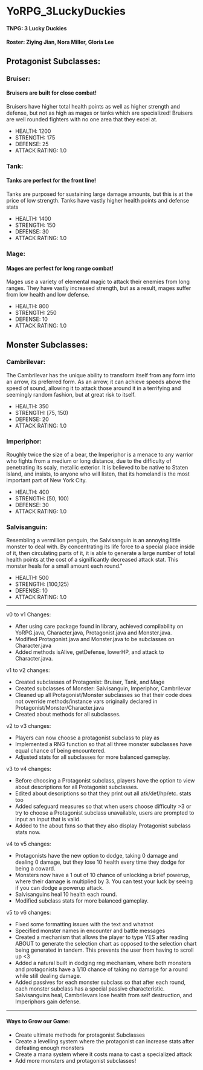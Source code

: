 # YoRPG_3LuckyDuckies
#### TNPG: 3 Lucky Duckies
####  Roster: Ziying Jian, Nora Miller, Gloria Lee

## Protagonist Subclasses:
### Bruiser:  
#### Bruisers are built for close combat!
Bruisers have higher total health points as well as higher strength and defense, but not as high as mages
or tanks which are specialized! Bruisers are well rounded fighters with no one area that they excel at.
* HEALTH: 1200
* STRENGTH: 175
* DEFENSE: 25
* ATTACK RATING: 1.0

### Tank:
#### Tanks are perfect for the front line!
Tanks are purposed for sustaining large damage amounts, but this is at the price of low strength.
Tanks have vastly higher health points and defense stats
* HEALTH: 1400
* STRENGTH: 150
* DEFENSE: 30
* ATTACK RATING: 1.0

### Mage:
#### Mages are perfect for long range combat!
Mages use a variety of elemental magic to attack their enemies from long ranges.
They have vastly increased strength, but as a result, mages suffer from low health and low defense.
* HEALTH: 800
* STRENGTH: 250
* DEFENSE: 10
* ATTACK RATING: 1.0

## Monster Subclasses:
### Cambrilevar:  
The Cambrilevar has the unique ability to transform itself from any form into an arrow, its preferred form.
As an arrow, it can achieve speeds above the speed of sound,
allowing it to attack those around it in a terrifying and seemingly random fashion, but at great risk to itself.
* HEALTH: 350
* STRENGTH: [75, 150)
* DEFENSE: 20
* ATTACK RATING: 1.0


### Imperiphor:
Roughly twice the size of a bear, the Imperiphor is a menace to any warrior who fights
from a medium or long distance, due to the difficulty of penetrating its scaly, metallic
exterior. It is believed to be native to Staten Island, and insists, to anyone who will
listen, that its homeland is the most important part of New York City.
* HEALTH: 400
* STRENGTH: [50, 100)
* DEFENSE: 30
* ATTACK RATING: 1.0

### Salvisanguin:
Resembling a vermillion penguin, the Salvisanguin is an annoying little monster to deal with.
By concentrating its life force to a special place inside of it, then circulating parts of it,
it is able to generate a large number of total health points at the cost of a significantly decreased attack stat.
This monster heals for a small amount each round."
* HEALTH: 500
* STRENGTH: [100,125)
* DEFENSE: 10
* ATTACK RATING: 1.0
---

 v0 to v1 Changes:
 * After using care package found in library, achieved compilability on YoRPG.java, Character.java, Protagonist.java and Monster.java.
 * Modified Protagonist.java and Monster.java to be subclasses on Character.java
 * Added methods isAlive, getDefense, lowerHP, and attack to Character.java.

 v1 to v2 changes:
 * Created subclasses of Protagonist: Bruiser, Tank, and Mage
 * Created subclasses of Monster: Salvisanguin, Imperiphor, Cambrilevar
 * Cleaned up all Protagonist/Monster subclasses so that their code does not override methods/instance vars originally declared in Protagonist/Monster/Character.java
 * Created about methods for all subclasses.

v2 to v3 changes:
* Players can now choose a protagonist subclass to play as
* Implemented a RNG function so that all three monster subclasses have equal chance of being encountered.
* Adjusted stats for all subclasses for more balanced gameplay.

v3 to v4 changes:
* Before choosing a Protagonist subclass, players have the option to view about descriptions for all Protagonist subclasses.
* Edited about descriptions so that they print out all atk/def/hp/etc. stats too
* Added safeguard measures so that when users choose difficulty >3 or try to choose a Protagonist subclass unavailable, users are prompted to input an input that is valid.
* Added to the about fxns so that they also display Protagonist subclass stats now.

v4 to v5 changes:
* Protagonists have the new option to dodge, taking 0 damage and dealing 0 damage, but they lose 10 health every time they dodge for being a coward.
* Monsters now have a 1 out of 10 chance of unlocking a brief powerup, where their damage is multiplied by 3. You can test your luck by seeing if you can dodge a powerup attack.
* Salvisanguins heal 10 health each round.
* Modified subclass stats for more balanced gameplay.

v5 to v6 changes:
* Fixed some formatting issues with the text and whatnot
* Specified monster names in encounter and battle messages
* Created a mechanism that allows the player to type YES after reading ABOUT to generate the selection chart as opposed to the selection chart being generated in tandem. This prevents the user from having to scroll up <3
* Added a natural built in dodging rng mechanism, where both monsters and protagonists have a 1/10 chance of taking no damage for a round while still dealing damage.
* Added passives for each monster subclass so that after each round, each monster subclass has a special passive characteristic. Salvisanguins heal, Cambrilevars lose health from self destruction, and Imperiphors gain defense.

---
#### Ways to Grow our Game:
* Create ultimate methods for protagonist Subclasses
* Create a levelling system where the protagonist can increase stats after defeating enough monsters
* Create a mana system where it costs mana to cast a specialized attack
* Add more monsters and protagonist subclasses!
